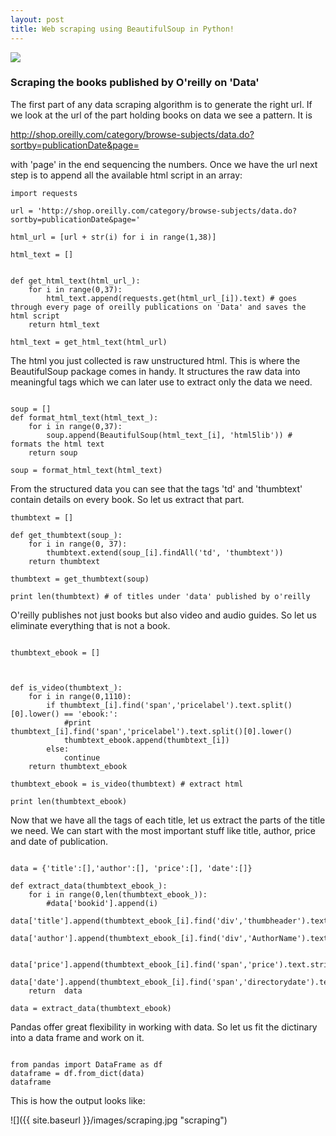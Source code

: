 ```yaml
---
layout: post
title: Web scraping using BeautifulSoup in Python!
---
```


![](https://s-media-cache-ak0.pinimg.com/736x/35/d6/d6/35d6d65a709e9b73f6795c02fbb203d0.jpg)


### Scraping the books published by O'reilly on 'Data'

The first part of any data scraping algorithm is to generate the right url. If we look at the url of the part holding books on data we see a pattern. It is 

http://shop.oreilly.com/category/browse-subjects/data.do?sortby=publicationDate&page=

with 'page' in the end sequencing the numbers. Once we have the url next step is to append all the available html script in an array:

```
import requests

url = 'http://shop.oreilly.com/category/browse-subjects/data.do?sortby=publicationDate&page='

html_url = [url + str(i) for i in range(1,38)] 

html_text = []


def get_html_text(html_url_):
    for i in range(0,37): 
        html_text.append(requests.get(html_url_[i]).text) # goes through every page of oreilly publications on 'Data' and saves the html script
    return html_text

html_text = get_html_text(html_url)

```

The html you just collected is raw unstructured html. This is where the BeautifulSoup package comes in handy. It structures the raw data into meaningful tags which we can later use to extract only the data we need. 

```

soup = []
def format_html_text(html_text_): 
    for i in range(0,37):
        soup.append(BeautifulSoup(html_text_[i], 'html5lib')) # formats the html text
    return soup   

soup = format_html_text(html_text)

```

From the structured data you can see that the tags 'td' and 'thumbtext' contain details on every book. So let us extract that part. 

```
thumbtext = []

def get_thumbtext(soup_):
    for i in range(0, 37): 
        thumbtext.extend(soup_[i].findAll('td', 'thumbtext'))
    return thumbtext

thumbtext = get_thumbtext(soup)

print len(thumbtext) # of titles under 'data' published by o'reilly

```

O'reilly publishes not just books but also video and audio guides. So let us eliminate everything that is not a book. 

```

thumbtext_ebook = []



def is_video(thumbtext_):
    for i in range(0,1110): 
        if thumbtext_[i].find('span','pricelabel').text.split()[0].lower() == 'ebook:':
            #print thumbtext_[i].find('span','pricelabel').text.split()[0].lower()
            thumbtext_ebook.append(thumbtext_[i])
        else: 
            continue
    return thumbtext_ebook

thumbtext_ebook = is_video(thumbtext) # extract html 

print len(thumbtext_ebook)

```

Now that we have all the tags of each title, let us extract the parts of the title we need. We can start with the most important stuff like title, author, price and date of publication. 

```

data = {'title':[],'author':[], 'price':[], 'date':[]}

def extract_data(thumbtext_ebook_):
    for i in range(0,len(thumbtext_ebook_)):
        #data['bookid'].append(i)
        data['title'].append(thumbtext_ebook_[i].find('div','thumbheader').text.strip())
        data['author'].append(thumbtext_ebook_[i].find('div','AuthorName').text.strip())
        
        data['price'].append(thumbtext_ebook_[i].find('span','price').text.strip())
        data['date'].append(thumbtext_ebook_[i].find('span','directorydate').text.strip())
    return  data

data = extract_data(thumbtext_ebook)

```

Pandas offer great flexibility in working with data. So let us fit the dictinary into a data frame and work on it. 

```

from pandas import DataFrame as df
dataframe = df.from_dict(data) 
dataframe

```

This is how the output looks like: 

![]({{ site.baseurl }}/images/scraping.jpg "scraping")





